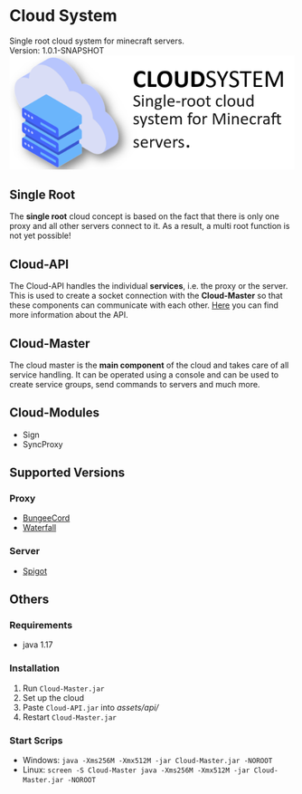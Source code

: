 # Cloud System
Single root cloud system for minecraft servers. <br>
Version: 1.0.1-SNAPSHOT <br>
![](https://github.com/Delta203/CloudSystem/blob/develop/.img/thumbnail.png)

## Single Root
The **single root** cloud concept is based on the fact that there is only one proxy and all other servers
connect to it. As a result, a multi root function is not yet possible!

## Cloud-API
The Cloud-API handles the individual **services**, i.e. the proxy or the server. This is used to create
a socket connection with the **Cloud-Master** so that these components can communicate with each other.
[Here](https://github.com/Delta203/CloudSystem/tree/main/Cloud-API) you can find more information about the API.

## Cloud-Master
The cloud master is the **main component** of the cloud and takes care of all service handling. It can
be operated using a console and can be used to create service groups, send commands to servers and
much more.

## Cloud-Modules
- Sign
- SyncProxy

## Supported Versions
### Proxy
- [BungeeCord](https://ci.md-5.net/job/BungeeCord/)
- [Waterfall](https://papermc.io/downloads/waterfall)
### Server
- [Spigot](https://getbukkit.org/download/spigot)

## Others
### Requirements
- java 1.17
### Installation
1. Run `Cloud-Master.jar`
2. Set up the cloud
3. Paste `Cloud-API.jar` into _assets/api/_
4. Restart `Cloud-Master.jar`
### Start Scrips
- Windows: `java -Xms256M -Xmx512M -jar Cloud-Master.jar -NOROOT`
- Linux: `screen -S Cloud-Master java -Xms256M -Xmx512M -jar Cloud-Master.jar -NOROOT`
